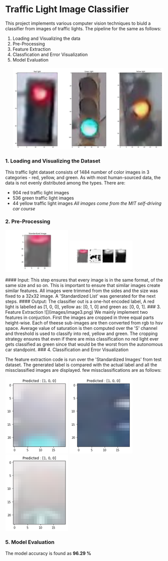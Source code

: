 # Traffic Light Image Classifier
This project implements various computer vision techniques to biuld a classifier from images of traffic lights. The pipeline for the same as follows:
1. Loading and Visualizing the data
2. Pre-Processing
3. Feature Extraction
4. Classfication and Error Visualization
5. Model Evaluation </br> </br>
![](images/all_lights.png)
### 1. Loading and Visualizing the Dataset
This traffic light dataset consists of 1484 number of color images in 3 categories - red, yellow, and green. As with most human-sourced data, the data is not evenly distributed among the types. There are: </br>
* 904 red traffic light images
* 536 green traffic light images
* 44 yellow traffic light images
_All images come from the MIT self-driving car course_
### 2. Pre-Processing
<p float="left">
  <img src="images/image2.png" width="200" />
  <img src="images/image3.png" width="200" /> 
</p>
#### Input:
This step ensures that every image is in the same format, of the same size and so on. This is important to ensure that similar images create similar features. All images were trimmed from the sides and the size was fixed to a 32x32 image. A 'Standardized List' was generated for the next steps.
#### Output:
The classifier out is a one-hot encoded label, A red light is labelled as [1, 0, 0],  yellow as: [0, 1, 0] and green as: [0, 0, 1]. 
### 3. Feature Extraction
![](images/image3.png)
We mainly implement two features in conjuction. First the images are cropped in three equal parts height-wise. Each of theese sub-images are then converted from rgb to hsv space. Average value of saturation is then computed over the 'S' channel and threshold is used to classify into red, yellow and green. The cropping strategy ensures that even if there are miss classification no red light ever gets classified as green since that would be the worst from the autonomous car standpoint.
### 4. Classification and Error Visualization

The feature extraction code is run over the 'Standardized Images' from test dataset. The generated label is compared with the actual label and all the missclassified images are displayed. few missclassifications are as follows: 
<p float="left">
  <img src="images/image4.png" width="200" />
  <img src="images/images5.png" width="200" /> 
  <img src="images/image6.png" width="200" />
</p>

### 5. Model Evaluation
The model accuracy is found as **96.29 %**

